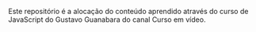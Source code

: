 Este repositório é a alocação do conteúdo aprendido através do curso de JavaScript do Gustavo Guanabara do canal Curso em vídeo.